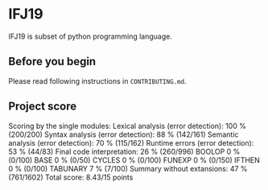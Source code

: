 # IFJ19

IFJ19 is subset of python programming language.

## Before you begin

Please read following instructions in `CONTRIBUTING.md`.

## Project score
Scoring by the single modules:
Lexical analysis (error detection): 100 % (200/200)
Syntax analysis (error detection): 88 % (142/161)
Semantic analysis (error detection): 70 % (115/162)
Runtime errors (error detection): 53 % (44/83)
Final code interpretation: 26 % (260/996)
BOOLOP 0 % (0/100)
BASE 0 % (0/50)
CYCLES 0 % (0/100)
FUNEXP 0 % (0/150)
IFTHEN 0 % (0/100)
TABUNARY 7 % (7/100)
Summary without extansions: 47 % (761/1602)
Total score: 8.43/15 points

